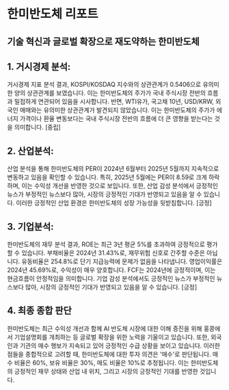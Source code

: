 # 한미반도체 리포트
## 기술 혁신과 글로벌 확장으로 재도약하는 한미반도체

## 1. 거시경제 분석:
거시경제 지표 분석 결과, KOSPI/KOSDAQ 지수와의 상관관계가 0.5406으로 유의미한 양의 상관관계를 보였습니다. 이는 한미반도체의 주가가 국내 주식시장 전반의 흐름과 밀접하게 연관되어 있음을 시사합니다. 반면, WTI유가, 국고채 10년, USD/KRW, 외국인 매매와는 유의미한 상관관계가 발견되지 않았습니다. 이는 한미반도체의 주가가 에너지 가격이나 환율 변동보다는 국내 주식시장 전반의 흐름에 더 큰 영향을 받는다는 것을 의미합니다. [중립]

## 2. 산업분석:
산업 분석을 통해 한미반도체의 PER이 2024년 6월부터 2025년 5월까지 지속적으로 변동하고 있음을 확인할 수 있습니다. 특히, 2025년 5월에는 PER이 8.59로 크게 하락하며, 이는 수익성 개선을 반영한 것으로 보입니다. 또한, 산업 감성 분석에서 긍정적인 뉴스가 부정적인 뉴스보다 많아, 시장의 긍정적인 기대가 반영되고 있음을 알 수 있습니다. 이러한 긍정적인 산업 환경은 한미반도체의 성장 가능성을 뒷받침합니다. [긍정]

## 3. 기업분석:
한미반도체의 재무 분석 결과, ROE는 최근 3년 평균 5%를 초과하여 긍정적으로 평가할 수 있습니다. 부채비율은 2024년 31.43%로, 재무위험 신호로 간주할 수준은 아닙니다. 유동비율은 254.8%로 단기 지급능력에 문제가 없음을 나타냅니다. 영업이익률은 2024년 45.69%로, 수익성이 매우 양호합니다. FCF는 2024년에 긍정적이며, 이는 현금흐름이 안정적임을 의미합니다. 기업 감성 분석에서도 긍정적인 뉴스가 부정적인 뉴스보다 많아, 시장의 긍정적인 기대가 반영되고 있음을 알 수 있습니다. [긍정]

## 4. 최종 종합 판단
한미반도체는 최근 수익성 개선과 함께 AI 반도체 시장에 대한 이해 증진을 위해 홍콩에서 기업설명회를 개최하는 등 글로벌 확장을 위한 노력을 기울이고 있습니다. 또한, 외국인과 기관의 매수 행보가 지속되고 있어 긍정적인 수급 상황을 보이고 있습니다. 이러한 점들을 종합적으로 고려할 때, 한미반도체에 대한 투자 의견은 '매수'로 판단됩니다. 매수 비율은 60%, 보유 비율은 30%, 매도 비율은 10%로 추정됩니다. 이는 한미반도체의 긍정적인 재무 상태와 산업 내 위치, 그리고 시장의 긍정적인 기대를 반영한 것입니다.